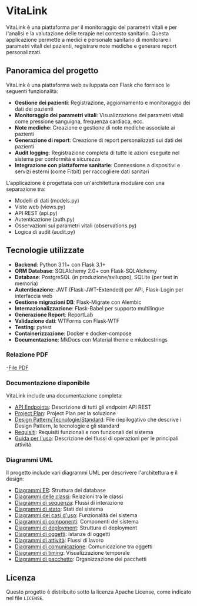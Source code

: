 # VitaLink

VitaLink è una piattaforma per il monitoraggio dei parametri vitali e per l'analisi e la valutazione delle terapie nel contesto sanitario. Questa applicazione permette a medici e personale sanitario di monitorare i parametri vitali dei pazienti, registrare note mediche e generare report personalizzati.

## Panoramica del progetto

VitaLink è una piattaforma web sviluppata con Flask che fornisce le seguenti funzionalità:

- **Gestione dei pazienti**: Registrazione, aggiornamento e monitoraggio dei dati dei pazienti
- **Monitoraggio dei parametri vitali**: Visualizzazione dei parametri vitali come pressione sanguigna, frequenza cardiaca, ecc.
- **Note mediche**: Creazione e gestione di note mediche associate ai pazienti
- **Generazione di report**: Creazione di report personalizzati sui dati dei pazienti
- **Audit logging**: Registrazione completa di tutte le azioni eseguite nel sistema per conformità e sicurezza
- **Integrazione con piattaforme sanitarie**: Connessione a dispositivi e servizi esterni (come Fitbit) per raccogliere dati sanitari

L'applicazione è progettata con un'architettura modulare con una separazione tra:
- Modelli di dati (models.py)
- Viste web (views.py)
- API REST (api.py)
- Autenticazione (auth.py)
- Osservazioni sui parametri vitali (observations.py)
- Logica di audit (audit.py)

## Tecnologie utilizzate

- **Backend**: Python 3.11+ con Flask 3.1+
- **ORM Database**: SQLAlchemy 2.0+ con Flask-SQLAlchemy
- **Database**: PostgreSQL (in produzione/sviluppo), SQLite (per test in memoria)
- **Autenticazione**: JWT (Flask-JWT-Extended) per API, Flask-Login per interfaccia web
- **Gestione migrazioni DB**: Flask-Migrate con Alembic
- **Internazionalizzazione**: Flask-Babel per supporto multilingue
- **Generazione Report**: ReportLab
- **Validazione dati**: WTForms con Flask-WTF
- **Testing**: pytest
- **Containerizzazione**: Docker e docker-compose
- **Documentazione**: MkDocs con Material theme e mkdocstrings

### Relazione PDF
-[File PDF](docs/Progetto_Piattaforme_Cloud_e_Mobile_Roggeri_Andrea_1079033_2025_Vitalink.pdf)

### Documentazione disponibile

VitaLink include una documentazione completa:

- [API Endpoints](docs/api_endpoints.md): Descrizione di tutti gli endpoint API REST
- [Project Plan](docs/project_plan.md): Project Plan per la soluzione
- [Design Pattern/Tecnologie/Standard](docs/design_patterns_technologies_standards.md): File riepilogativo che descrive i Design Pattern, le tecnologie e gli standard
- [Requisiti](docs/requirements.md): Requisiti funzionali e non funzionali del sistema
- [Guida per l'uso](docs/use_guide.md): Descrizione dei flussi di operazioni per le principali attività

### Diagrammi UML

Il progetto include vari diagrammi UML per descrivere l'architettura e il design:

- [Diagrammi ER](docs/UML/ER/): Struttura del database
- [Diagrammi delle classi](docs/UML/Class/): Relazioni tra le classi
- [Diagrammi di sequenza](docs/UML/Sequence/): Flussi di interazione
- [Diagrammi di stato](docs/UML/State/): Stati del sistema
- [Diagrammi dei casi d'uso](docs/UML/Use%20Case/): Funzionalità del sistema
- [Diagrammi di componenti](docs/UML/Component/): Componenti del sistema
- [Diagrammi di deployment](docs/UML/Deployment/): Struttura di deployment
- [Diagrammi di oggetti](docs/UML/Object/): Istanze di oggetti
- [Diagrammi di attività](docs/UML/Activity/): Flussi di lavoro
- [Diagrammi di comunicazione](docs/UML/Communication/): Comunicazione tra oggetti
- [Diagrammi di timing](docs/UML/Timing/): Visualizzazione temporale
- [Diagrammi di pacchetto](docs/UML/Package/): Organizzazione dei pacchetti

## Licenza

Questo progetto è distribuito sotto la licenza Apache License, come indicato nel file `LICENSE`.
